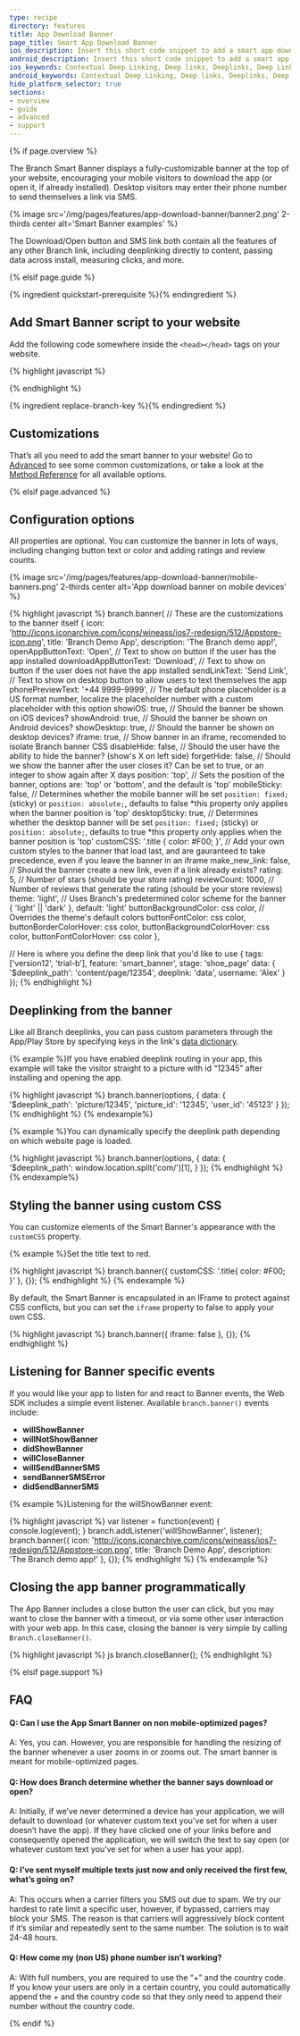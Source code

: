 ```yaml
---
type: recipe
directory: features
title: App Download Banner
page_title: Smart App Download Banner
ios_description: Insert this short code snippet to add a smart app download banner to both your desktop and mobile web pages and drive iOS app downloads.
android_description: Insert this short code snippet to add a smart app download banner to both your desktop and mobile web pages and drive Android app downloads.
ios_keywords: Contextual Deep Linking, Deep links, Deeplinks, Deep Linking, Deeplinking, Deferred Deep Linking, Deferred Deeplinking, Google App Indexing, Google App Invites, Apple Universal Links, Apple Spotlight Search, Facebook App Links, AppLinks, Deepviews, Deep views, Smart Banner, App Download Banner, Banner
android_keywords: Contextual Deep Linking, Deep links, Deeplinks, Deep Linking, Deeplinking, Deferred Deep Linking, Deferred Deeplinking, Google App Indexing, Google App Invites, Apple Universal Links, Apple Spotlight Search, Facebook App Links, AppLinks, Deepviews, Deep views,Smart Banner, App Download Banner, Banner
hide_platform_selector: true
sections:
- overview
- guide
- advanced
- support
---
```


{% if page.overview %}

The Branch Smart Banner displays a fully-customizable banner at the top of your website, encouraging your mobile visitors to download the app (or open it, if already installed). Desktop visitors may enter their phone number to send themselves a link via SMS.

{% image src='/img/pages/features/app-download-banner/banner2.png' 2-thirds center alt='Smart Banner examples' %}

The Download/Open button and SMS link both contain all the features of any other Branch link, including deeplinking directly to content, passing data across install, measuring clicks, and more.

{% elsif page.guide %}

{% ingredient quickstart-prerequisite %}{% endingredient %}

## Add Smart Banner script to your website

Add the following code somewhere inside the `<head></head>` tags on your website.

{% highlight javascript %}
<script type="text/javascript">
{% ingredient web-sdk-initialization %}{% endingredient %}
branch.banner({
    icon: 'http://icons.iconarchive.com/icons/wineass/ios7-redesign/512/Appstore-icon.png',
    title: 'Branch Demo App',
    description: 'The Branch demo app!'
}, {});
</script>
{% endhighlight %}

{% ingredient replace-branch-key %}{% endingredient %}

## Customizations

That’s all you need to add the smart banner to your website! Go to [Advanced](../advanced/) to see some common customizations, or take a look at the [Method Reference]({{base.url}}/method-reference/web-sdk) for all available options.

{% elsif page.advanced %}

## Configuration options

All properties are optional. You can customize the banner in lots of ways, including changing button text or color and adding ratings and review counts.

{% image src='/img/pages/features/app-download-banner/mobile-banners.png' 2-thirds center alt='App download banner on mobile devices' %}

{% highlight javascript %}
branch.banner(
// These are the customizations to the banner itself
{
    icon: 'http://icons.iconarchive.com/icons/wineass/ios7-redesign/512/Appstore-icon.png',
    title: 'Branch Demo App',
    description: 'The Branch demo app!',
    openAppButtonText: 'Open',              // Text to show on button if the user has the app installed
    downloadAppButtonText: 'Download',      // Text to show on button if the user does not have the app installed
    sendLinkText: 'Send Link',              // Text to show on desktop button to allow users to text themselves the app
    phonePreviewText: '+44 9999-9999',      // The default phone placeholder is a US format number, localize the placeholder number with a custom placeholder with this option
    showiOS: true,                          // Should the banner be shown on iOS devices?
    showAndroid: true,                      // Should the banner be shown on Android devices?
    showDesktop: true,                      // Should the banner be shown on desktop devices?
    iframe: true,                           // Show banner in an iframe, recomended to isolate Branch banner CSS
    disableHide: false,                     // Should the user have the ability to hide the banner? (show's X on left side)
    forgetHide: false,                      // Should we show the banner after the user closes it? Can be set to true, or an integer to show again after X days
    position: 'top',                        // Sets the position of the banner, options are: 'top' or 'bottom', and the default is 'top'
    mobileSticky: false,                    // Determines whether the mobile banner will be set `position: fixed;` (sticky) or `position: absolute;`, defaults to false *this property only applies when the banner position is 'top'
    desktopSticky: true,                    // Determines whether the desktop banner will be set `position: fixed;` (sticky) or `position: absolute;`, defaults to true *this property only applies when the banner position is 'top'
    customCSS: '.title { color: #F00; }',   // Add your own custom styles to the banner that load last, and are gauranteed to take precedence, even if you leave the banner in an iframe
    make_new_link: false,                   // Should the banner create a new link, even if a link already exists?
    rating: 5,                              // Number of stars (should be your store rating)
    reviewCount: 1000,                      // Number of reviews that generate the rating (should be your store reviews)
    theme: 'light',                         // Uses Branch's predetermined color scheme for the banner { 'light' || 'dark' }, default: 'light'
    buttonBackgroundColor: css color,        // Overrides the theme's default colors
    buttonFontColor: css color,
    buttonBorderColorHover: css color,
    buttonBackgroundColorHover: css color,
    buttonFontColorHover: css color
},
    
// Here is where you define the deep link that you'd like to use
{ 
    tags: ['version12', 'trial-b'],
    feature: 'smart_banner',
    stage: 'shoe_page'
    data: {
        '$deeplink_path': 'content/page/12354',
        deeplink: 'data',
        username: 'Alex'
    }
});
{% endhighlight %}

## Deeplinking from the banner

Like all Branch deeplinks, you can pass custom parameters through the App/Play Store by specifying keys in the link's [data dictionary]({{base.url}}/getting-started/link-configuration).

{% example %}If you have enabled deeplink routing in your app, this example will take the visitor straight to a picture with id “12345” after installing and opening the app.

{% highlight javascript %}
branch.banner(options, {
    data: {
        '$deeplink_path': 'picture/12345',
        'picture_id': '12345',
        'user_id': '45123'
    }
});
{% endhighlight %}
{% endexample%}

{% example %}You can dynamically specify the deeplink path depending on which website page is loaded.

{% highlight javascript %}
branch.banner(options, {
    data: {
      '$deeplink_path': window.location.split('com/')[1],
    }
});
{% endhighlight %}
{% endexample%}

## Styling the banner using custom CSS

You can customize elements of the Smart Banner's appearance with the `customCSS` property.

{% example %}Set the title text to red.

{% highlight javascript %}
branch.banner({
    customCSS: '.title{ color: #F00; }'
}, {});
{% endhighlight %}
{% endexample %}

By default, the Smart Banner is encapsulated in an IFrame to protect against CSS conflicts, but you can set the `iframe` property to false to apply your own CSS.

{% highlight javascript %}
branch.banner({
    iframe: false
}, {});
{% endhighlight %}

## Listening for Banner specific events

If you would like your app to listen for and react to Banner events, the Web SDK includes a simple event listener. Available `branch.banner()` events include:

- **willShowBanner**
- **willNotShowBanner**
- **didShowBanner**
- **willCloseBanner**
- **willSendBannerSMS**
- **sendBannerSMSError**
- **didSendBannerSMS**

{% example %}Listening for the willShowBanner event:

{% highlight javascript %}
var listener = function(event) { console.log(event); }
branch.addListener('willShowBanner', listener);
branch.banner({
    icon: 'http://icons.iconarchive.com/icons/wineass/ios7-redesign/512/Appstore-icon.png',
    title: 'Branch Demo App',
    description: 'The Branch demo app!'
}, {});
{% endhighlight %}
{% endexample %}

## Closing the app banner programmatically

The App Banner includes a close button the user can click, but you may want to close the banner with a timeout, or via some other user interaction with your web app. In this case, closing the banner is very simple by calling `Branch.closeBanner()`.

{% highlight javascript %}
js branch.closeBanner();
{% endhighlight %}

{% elsif page.support %}

## FAQ

#### Q: Can I use the App Smart Banner on non mobile-optimized pages?

A: Yes, you can. However, you are responsible for handling the resizing of the banner whenever a user zooms in or zooms out. The smart banner is meant for mobile-optimized pages.

#### Q: How does Branch determine whether the banner says download or open?

A: Initially, if we’ve never determined a device has your application, we will default to download (or whatever custom text you’ve set for when a user doesn’t have the app). If they have clicked one of your links before and consequently opened the application, we will switch the text to say open (or whatever custom text you’ve set for when a user has your app).

#### Q: I’ve sent myself multiple texts just now and only received the first few, what’s going on?

A: This occurs when a carrier filters you SMS out due to spam. We try our hardest to rate limit a specific user, however, if bypassed, carriers may block your SMS. The reason is that carriers will aggressively block content if it’s similar and repeatedly sent to the same number. The solution is to wait 24-48 hours.

#### Q: How come my (non US) phone number isn’t working?

A: With full numbers, you are required to use the “+” and the country code. If you know your users are only in a certain country, you could automatically append the + and the country code so that they only need to append their number without the country code.

{% endif %}